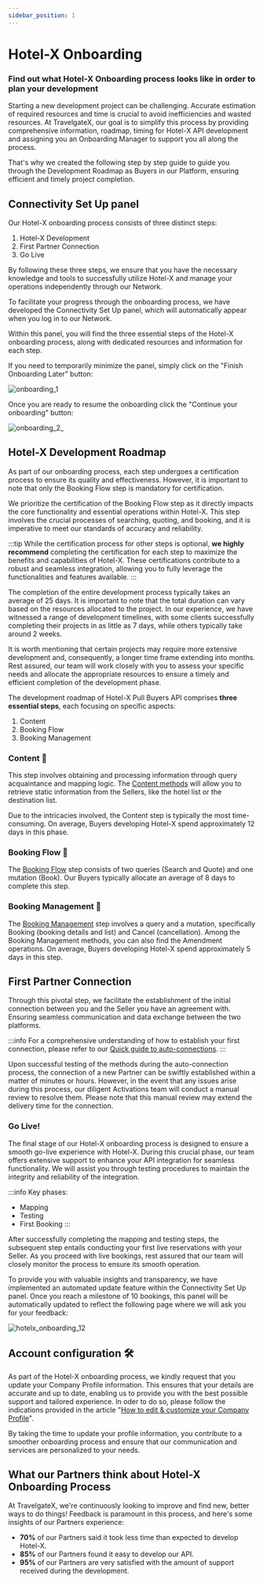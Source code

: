 ```yaml
---
sidebar_position: 1
---
```


# Hotel-X Onboarding

### Find out what Hotel-X Onboarding process looks like in order to plan your development


Starting a new development project can be challenging. Accurate estimation of required resources and time is crucial to avoid inefficiencies and wasted resources. At TravelgateX, our goal is to simplify this process by providing comprehensive information, roadmap, timing for Hotel-X API development and assigning you an Onboarding Manager to support you all along the process. 


That's why we created the following step by step guide to guide you through the Development Roadmap as Buyers in our Platform, ensuring efficient and timely project completion. 
 
 ## Connectivity Set Up panel

Our Hotel-X onboarding process consists of three distinct steps:

1. Hotel-X Development
2. First Partner Connection
3. Go Live

By following these three steps, we ensure that you have the necessary knowledge and tools to successfully utilize Hotel-X and manage your operations independently through our Network.


To facilitate your progress through the onboarding process, we have developed the Connectivity Set Up panel, which will automatically appear when you log in to our Network.

Within this panel, you will find the three essential steps of the Hotel-X onboarding process, along with dedicated resources and information for each step.

If you need to temporarily minimize the panel, simply click on the "Finish Onboarding Later" button:

![onboarding_1](https://storage.travelgate.com/kbase/onboarding_1.jpg)

Once you are ready to resume the onboarding click the "Continue your onboarding" button:

![onboarding_2_](https://storage.travelgate.com/kbase/onboarding_2_.jpg)

## Hotel-X Development Roadmap

As part of our onboarding process, each step undergoes a certification process to ensure its quality and effectiveness. However, it is important to note that only the Booking Flow step is mandatory for certification.

We prioritize the certification of the Booking Flow step as it directly impacts the core functionality and essential operations within Hotel-X. This step involves the crucial processes of searching, quoting, and booking, and it is imperative to meet our standards of accuracy and reliability.

:::tip
While the certification process for other steps is optional, **we highly recommend** completing the certification for each step to maximize the benefits and capabilities of Hotel-X. These certifications contribute to a robust and seamless integration, allowing you to fully leverage the functionalities and features available.
:::

The completion of the entire development process typically takes an average of 25 days. It is important to note that the total duration can vary based on the resources allocated to the project. In our experience, we have witnessed a range of development timelines, with some clients successfully completing their projects in as little as 7 days, while others typically take around 2 weeks.

It is worth mentioning that certain projects may require more extensive development and, consequently, a longer time frame extending into months. Rest assured, our team will work closely with you to assess your specific needs and allocate the appropriate resources to ensure a timely and efficient completion of the development phase.

The development roadmap of Hotel-X Pull Buyers API comprises **three essential steps**, each focusing on specific aspects:

1. Content
1. Booking Flow
1. Booking Management

### Content 🏨
This step involves obtaining and processing information through query acquaintance and mapping logic. The [Content methods](/docs/apis/for-buyers/hotel-x-pull-buyers-api/content/overview) will allow you to retrieve static information from the Sellers, like the hotel list or the destination list.

Due to the intricacies involved, the Content step is typically the most time-consuming. On average, Buyers developing Hotel-X spend approximately 12 days in this phase.


### Booking Flow 🚀

The [Booking Flow](/docs/apis/for-buyers/hotel-x-pull-buyers-api/booking-flow/overview) step consists of two queries (Search and Quote) and one mutation (Book). Our Buyers typically allocate an average of 8 days to complete this step.


### Booking Management 🔎

The [Booking Management](/docs/apis/for-buyers/hotel-x-pull-buyers-api/booking-management/overview) step involves a query and a mutation, specifically Booking (booking details and list) and Cancel (cancellation). Among the Booking Management methods, you can also find the Amendment operations. On average, Buyers developing Hotel-X spend approximately 5 days in this step.


## First Partner Connection

Through this pivotal step, we facilitate the establishment of the initial connection between you and the Seller you have an agreement with. Ensuring seamless communication and data exchange between the two platforms.

:::info
For a comprehensive understanding of how to establish your first connection, please refer to our [Quick guide to auto-connections](/kb/connections/my-connections/guick-guide-to-auto-activations).
:::

Upon successful testing of the methods during the auto-connection process, the connection of a new Partner can be swiftly established within a matter of minutes or hours. However, in the event that any issues arise during this process, our diligent Activations team will conduct a manual review to resolve them. Please note that this manual review may extend the delivery time for the connection.

### Go Live!

The final stage of our Hotel-X onboarding process is designed to ensure a smooth go-live experience with Hotel-X. During this crucial phase, our team offers extensive support to enhance your API integration for seamless functionality. We will assist you through testing procedures to maintain the integrity and reliability of the integration.

:::info Key phases:
- Mapping
- Testing
- First Booking
:::

After successfully completing the mapping and testing steps, the subsequent step entails conducting your first live reservations with your Seller. As you proceed with live bookings, rest assured that our team will closely monitor the process to ensure its smooth operation.

To provide you with valuable insights and transparency, we have implemented an automated update feature within the Connectivity Set Up panel. Once you reach a milestone of 10 bookings, this panel will be automatically updated to reflect the following page where we will ask you for your feedback:

![hotelx_onboarding_12](https://storage.travelgate.com/kbase/hotelx_onboarding_12.jpg)

## Account configuration 🛠️

As part of the Hotel-X onboarding process, we kindly request that you update your Company Profile information. This ensures that your details are accurate and up to date, enabling us to provide you with the best possible support and tailored experience. In oder to do so, please follow the indications provided in the article "[How to edit & customize your Company Profile](/kb/account-settings/company-profile/how-to-edit-and-customize-profile)".


By taking the time to update your profile information, you contribute to a smoother onboarding process and ensure that our communication and services are personalized to your needs.

## What our Partners think about Hotel-X Onboarding Process

At TravelgateX, we're continuously looking to improve and find new, better ways to do things! Feedback is paramount in this process, and here's some insights of our Partners experience:

* **70%** of our Partners said it took less time than expected to develop Hotel-X.
* **85%** of our Partners found it easy to develop our API.
* **95%** of our Partners are very satisfied with the amount of support received during the development.
